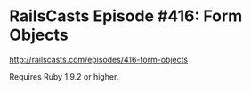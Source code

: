 # RailsCasts Episode #416: Form Objects

http://railscasts.com/episodes/416-form-objects

Requires Ruby 1.9.2 or higher.
